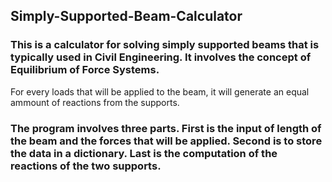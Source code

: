## Simply-Supported-Beam-Calculator


### This is a calculator for solving simply supported beams that is typically used in Civil Engineering. It involves the concept of Equilibrium of Force Systems.
For every loads that will be applied to the beam, it will generate an equal ammount of reactions from the supports.

### The program involves three parts. First is the input of length of the beam and the forces that will be applied. Second is to store the data in a dictionary. Last is the computation of the reactions of the two supports.


